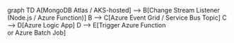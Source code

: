 graph TD
  A[MongoDB Atlas / AKS-hosted] --> B[Change Stream Listener<br>(Node.js / Azure Function)]
  B --> C[Azure Event Grid / Service Bus Topic]
  C --> D[Azure Logic App]
  D --> E[Trigger Azure Function<br>or Azure Batch Job]